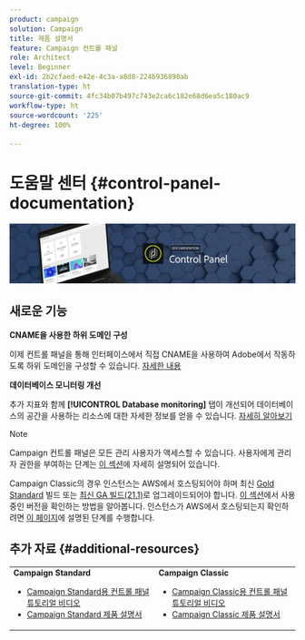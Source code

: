 ```yaml
---
product: campaign
solution: Campaign
title: 제품 설명서
feature: Campaign 컨트롤 패널
role: Architect
level: Beginner
exl-id: 2b2cfaed-e42e-4c3a-a8d8-224b936890ab
translation-type: ht
source-git-commit: 4fc34b07b497c743e2ca6c182e68d6ea5c180ac9
workflow-type: ht
source-wordcount: '225'
ht-degree: 100%

---
```


# 도움말 센터 {#control-panel-documentation}

![](assets/do-not-localize/banner.png)

## 새로운 기능


**CNAME을 사용한 하위 도메인 구성**

이제 컨트롤 패널을 통해 인터페이스에서 직접 CNAME을 사용하여 Adobe에서 작동하도록 하위 도메인을 구성할 수 있습니다. [자세한 내용](subdomains-certificates/using/setting-up-new-subdomain.md)

**데이터베이스 모니터링 개선**

추가 지표와 함께 **[!UICONTROL Database monitoring]** 탭이 개선되어 데이터베이스의 공간을 사용하는 리소스에 대한 자세한 정보를 얻을 수 있습니다. [자세히 알아보기](performance-monitoring/using/database-monitoring.md)

>[!NOTE]
>
>Campaign 컨트롤 패널은 모든 관리 사용자가 액세스할 수 있습니다. 사용자에게 관리자 권한을 부여하는 단계는 [이 섹션](https://experienceleague.adobe.com/docs/control-panel/using/discover-control-panel/managing-permissions.html?lang=ko#discover-control-panel)에 자세히 설명되어 있습니다.
>
>Campaign Classic의 경우 인스턴스는 AWS에서 호스팅되어야 하며 최신 [Gold Standard](https://experienceleague.adobe.com/docs/campaign-classic/using/release-notes/gs-release/gs-overview.html?lang=ko) 빌드 또는 [최신 GA 빌드(21.1)](https://experienceleague.adobe.com/docs/campaign-classic/using/release-notes/latest-release.html?lang=ko#release-notes)로 업그레이드되어야 합니다. [이 섹션](https://experienceleague.adobe.com/docs/campaign-classic/using/getting-started/starting-with-adobe-campaign/launching-adobe-campaign.html?lang=ko#getting-your-campaign-version)에서 사용 중인 버전을 확인하는 방법을 알아봅니다. 인스턴스가 AWS에서 호스팅되는지 확인하려면 [이 페이지](faq.md)에 설명된 단계를 수행합니다.

## 추가 자료 {#additional-resources}

<table>
    <tr>
        <td><b>Campaign Standard</b><br/>
        <ul>
            <li><a href="https://experienceleague.adobe.com/docs/campaign-standard-learn/control-panel/control-panel-overview.html?lang=ko">Campaign Standard용 컨트롤 패널 튜토리얼 비디오</a></li>
            <li><a href="https://docs.adobe.com/content/help/ko-KR/campaign-standard/using/campaign-standard-home.html">Campaign Standard 제품 설명서</a></li>
        </ul>
        </td>
        <td><b>Campaign Classic</b><br/>
        <ul>
            <li><a href="https://experienceleague.adobe.com/docs/campaign-classic-learn/control-panel/control-panel-overview.html?lang=ko">Campaign Classic용 컨트롤 패널 튜토리얼 비디오</a></li>
            <li><a href="https://docs.adobe.com/content/help/ko-KR/campaign-classic/using/campaign-classic-home.html">Campaign Classic 제품 설명서</a></li>
        </ul>
        </td>
    </tr>
</table>
